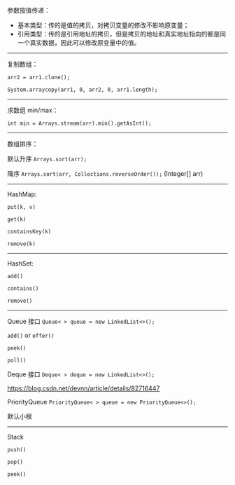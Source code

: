 参数按值传递：

- 基本类型：传的是值的拷贝，对拷贝变量的修改不影响原变量；
- 引用类型：传的是引用地址的拷贝，但是拷贝的地址和真实地址指向的都是同一个真实数据，因此可以修改原变量中的值。

---

复制数组：

`arr2 = arr1.clone();`

`System.arraycopy(arr1, 0, arr2, 0, arr1.length);`

---

求数组 min/max：

`int min = Arrays.stream(arr).min().getAsInt();`

---

数组排序：

默认升序 `Arrays.sort(arr);`

降序 `Arrays.sort(arr, Collections.reverseOrder());` (Integer[] arr)

---

HashMap:

`put(k, v)`

`get(k)`

`containsKey(k)`

`remove(k)`

---

HashSet:

`add()`

`contains()`

`remove()`

---

Queue 接口 `Queue< > queue = new LinkedList<>();`

`add()` or `offer()`

`peek()`

`poll()`

Deque 接口 `Deque< > deque = new LinkedList<>();`

https://blog.csdn.net/devnn/article/details/82716447

PriorityQueue `PriorityQueue< > queue = new PriorityQueue<>();`

默认小根

---

Stack

`push()`

`pop()`

`peek()`
